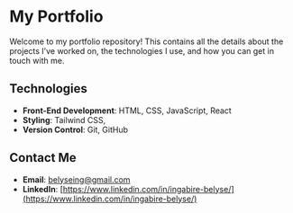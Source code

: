 # My Portfolio

Welcome to my portfolio repository! This contains all the details about the projects I’ve worked on, the technologies I use, and how you can get in touch with me.

## Technologies

- **Front-End Development**: HTML, CSS, JavaScript, React
- **Styling**: Tailwind CSS, 
- **Version Control**: Git, GitHub

## Contact Me

- **Email**: [belyseing@gmail.com](mailto:your-email@example.com)
- **LinkedIn**: [https://www.linkedin.com/in/ingabire-belyse/](https://www.linkedin.com/in/ingabire-belyse/)


